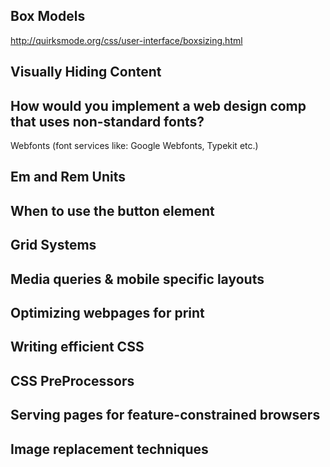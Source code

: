 Box Models 
------

http://quirksmode.org/css/user-interface/boxsizing.html

  
Visually Hiding Content
------

How would you implement a web design comp that uses non-standard fonts?
------

Webfonts (font services like: Google Webfonts, Typekit etc.)

Em and Rem Units
------

When to use the button element
------

Grid Systems
------

Media queries & mobile specific layouts
------

Optimizing webpages for print
------

Writing efficient CSS
------

CSS PreProcessors
------

Serving pages for feature-constrained browsers
------

Image replacement techniques
------



